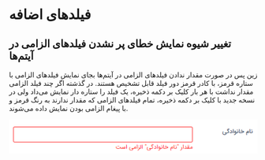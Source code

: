 # فیلدهای اضافه

## تغییر شیوه نمایش خطای پر نشدن فیلدهای الزامی در آیتم‌ها

زین پس در صورت مقدار ندادن فیلدهای الزامی در آیتم‌ها بجای نمایش فیلدهای الزامی با ستاره قرمز، با کادر قرمز دور فیلد قابل تشخیص هستند. در گذشته اگر چند فیلد الزامی مقدار نداشت با هر بار کلیک بر دکمه ذخیره، یک فیلد را ستاره دار نمایش می‌داد  ولی در نسخه جدید با کلیک بر دکمه ذخیره، تمام فیلدهای الزامی که مقدار ندارند به رنگ قرمز و با پیغام الزامی بودن نمایش داده می‌شوند.

 ![نمایش خطای پر نشدن فیلدهای الزامی](../2.6.1/Image/ErrorToShowMandatoryFields.png)